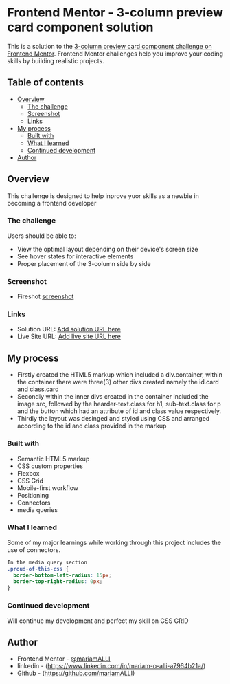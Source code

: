# Frontend Mentor - 3-column preview card component solution

This is a solution to the [3-column preview card component challenge on Frontend Mentor](https://www.frontendmentor.io/challenges/3column-preview-card-component-pH92eAR2-). Frontend Mentor challenges help you improve your coding skills by building realistic projects. 

## Table of contents

- [Overview](#overview)
  - [The challenge](#the-challenge)
  - [Screenshot](#screenshot)
  - [Links](#links)
- [My process](#my-process)
  - [Built with](#built-with)
  - [What I learned](#what-i-learned)
  - [Continued development](#continued-development)
- [Author](#author)


## Overview
This challenge is designed to help inprove yuor skills as a 
 newbie in becoming a frontend developer

### The challenge

Users should be able to:

- View the optimal layout depending on their device's screen size
- See hover states for interactive elements
- Proper placement of the 3-column side by side

### Screenshot

- Fireshot [screenshot](https://i.imgur.com/Tdjs3NB.jpg)

### Links

- Solution URL: [Add solution URL here](https://github.com/mariamALLI/3-column-card-component.git)
- Live Site URL: [Add live site URL here](https://3-card-component.netlify.app/)

## My process
- Firstly created the HTML5 markup which included a div.container, within the container there were three(3) other divs created namely the id.card and class.card
- Secondly within the inner divs created in the container included the image src, followed by the hearder-text.class for h1, sub-text.class for p and the button which had an attribute of id and class value respectively.
- Thirdly the layout was desinged and styled using CSS and arranged according to the id and class provided in the markup

### Built with

- Semantic HTML5 markup
- CSS custom properties
- Flexbox
- CSS Grid
- Mobile-first workflow
- Positioning
- Connectors
- media queries

### What I learned

Some of my major learnings while working through this project includes the use of connectors. 

```css
In the media query section 
.proud-of-this-css {
  border-bottom-left-radius: 15px;
  border-top-right-radius: 0px;
}
```

### Continued development
Will continue my development and perfect my skill on CSS GRID

## Author

- Frontend Mentor - [@mariamALLI](https://www.frontendmentor.io/profile/yourusername)  
- linkedin - (https://www.linkedin.com/in/mariam-o-alli-a7964b21a/)
- Github - (https://github.com/mariamALLI)
